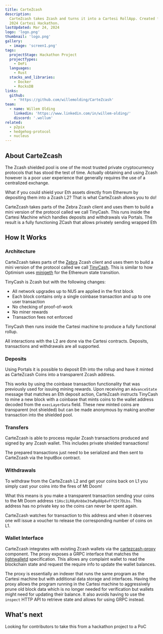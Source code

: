```yaml
---
title: CarteZcash
description:
  CarteZcash takes Zcash and turns it into a Cartesi RollApp. Created for the
  2024 Cartesi Hackathon.
lastUpdated: Mar 24, 2024
logo: 'logo.png'
thumbnail: 'logo.png'
gallery:
  - image: 'screen1.png'
tags:
  projectStage: Hackathon Project
  projectTypes:
    - DeFi
  languages:
    - Rust
  stacks_and_libraries:
    - Docker
    - RocksDB
links:
  github:
    - 'https://github.com/willemolding/CarteZcash'
team:
  - name: Willem Olding
    linkedin: 'https://www.linkedin.com/in/willem-olding/'
    discord: '.wollum'
related:
  - p2pix
  - hedgehog-protocol
  - nucleus
---
```


## About CarteZcash

The Zcash shielded pool is one of the most trusted private cryptocurrency
protocols that has stood the test of time. Actually obtaining and using Zcash
however is a poor user experience that generally requires the use of a
centralized exchange.

What if you could shield your Eth assets directly from Ethereum by depositing
them into a Zcash L2? That is what CarteZcash allows you to do!

CarteZcash takes parts of the Zebra Zcash client and uses them to build a mini
version of the protocol called we call TinyCash. This runs inside the Cartesi
Machine which handles deposits and withdrawals via Portals. The result is a
fully functioning ZCash that allows privately sending wrapped Eth

## How It Works

### Architecture

CarteZcash takes parts of the [Zebra](https://github.com/ZcashFoundation/zebra)
Zcash client and uses them to build a mini version of the protocol called we
call [TinyCash](./tiny-cash/). This is similar to how Optimism uses
[minigeth](https://github.com/ethereum-optimism/minigeth) for the Ethereum state
transition.

TinyCash is Zcash but with the following changes:

- All network upgrades up to NU5 are applied in the first block
- Each block contains only a single coinbase transaction and up to one user
  transaction
- No checking of proof-of-work
- No miner rewards
- Transaction fees not enforced

TinyCash then runs inside the Cartesi machine to produce a fully functional
rollup.

All interactions with the L2 are done via the Cartesi contracts. Deposits,
transactions and withdrawals are all supported.

### Deposits

Using Portals it is possible to deposit Eth into the rollup and have it minted
as CarteZcash Coins into a transparent Zcash address.

This works by using the coinbase transaction functionality that was previously
used for issuing mining rewards. Upon receiving an `AdvanceState` message that
matches an Eth deposit action, CarteZcash instructs TinyCash to mine a new block
with a coinbase that mints coins to the wallet address decoded from the
`execLayerData` field. These new minted coins are transparent (not shielded) but
can be made anonymous by making another transaction into the shielded pool.

### Transfers

CarteZcash is able to process regular Zcash transactions produced and signed by
any Zcash wallet. This includes private shielded transactions!

The prepared transactions just need to be serialized and then sent to CarteZcash
via the InputBox contract.

### Withdrawals

To withdraw from the CarteZcash L2 and get your coins back on L1 you simply cast
your coins into the fires of Mt Doom!

What this means is you make a transparent transaction sending your coins to the
Mt Doom address `t1Hsc1LR8yKnbbe3twRp88p6vFfC5t7DLbs`. This address has no
private key so the coins can never be spent again.

CarteZcash watches for transaction to this address and when it observes one will
issue a voucher to release the corresponding number of coins on L1.

### Wallet Interface

CarteZcash integrates with existing Zcash wallets via the
[cartezcash-proxy](./cartezcash-proxy/) component. The proxy exposes a GRPC
interface that matches the
[lightwalletd](https://zcash.readthedocs.io/en/latest/rtd_pages/lightclient_support.html)
specification. This allows any complaint wallet to read the blockchain state and
request the require info to update the wallet balances.

The proxy is essentially an indexer that runs the same program as the Cartesi
machine but with additional data storage and interfaces. Having the proxy allows
the program running in the Cartesi machine to aggressively prune old block data
which is no longer needed for verification but wallets might need for updating
their balance. It also avoids having to use the `inspect` HTTP API to retrieve
state and allows for using GRPC instead.

## What's next

Looking for contributors to take this from a hackathon project to a PoC
